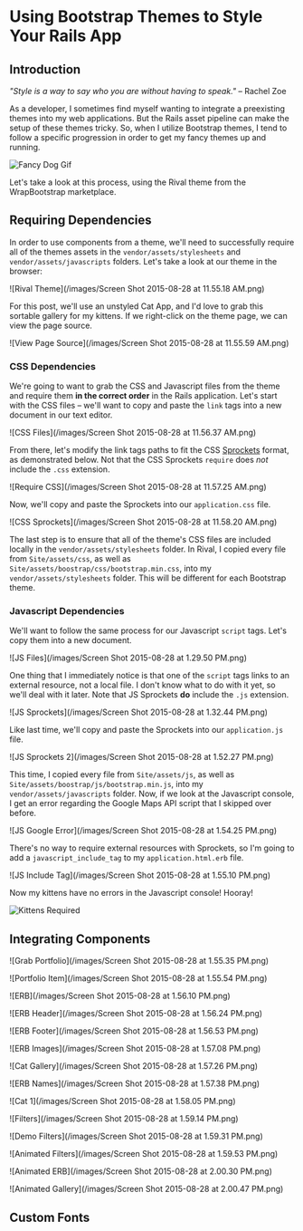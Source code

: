 # Using Bootstrap Themes to Style Your Rails App

## Introduction

_"Style is a way to say who you are without having to speak."_
– Rachel Zoe

As a developer, I sometimes find myself wanting to integrate a preexisting themes into my web applications. But the Rails asset pipeline can make the setup of these themes tricky. So, when I utilize Bootstrap themes, I tend to follow a specific progression in order to get my fancy themes up and running.

![Fancy Dog Gif](https://media.giphy.com/media/3bKZlDZjU0hR6/giphy.gif)

Let's take a look at this process, using the Rival theme from the WrapBootstrap marketplace.

## Requiring Dependencies

In order to use components from a theme, we'll need to successfully require all of the themes assets in the `vendor/assets/stylesheets` and `vendor/assets/javascripts` folders. Let's take a look at our theme in the browser:

![Rival Theme](/images/Screen Shot 2015-08-28 at 11.55.18 AM.png)

For this post, we'll use an unstyled Cat App, and I'd love to grab this sortable gallery for my kittens. If we right-click on the theme page, we can view the page source.

![View Page Source](/images/Screen Shot 2015-08-28 at 11.55.59 AM.png)

### CSS Dependencies

We're going to want to grab the CSS and Javascript files from the theme and require them __in the correct order__ in the Rails application. Let's start with the CSS files – we'll want to copy and paste the `link` tags into a new document in our text editor.

![CSS Files](/images/Screen Shot 2015-08-28 at 11.56.37 AM.png)

From there, let's modify the link tags paths to fit the CSS [Sprockets](https://github.com/sstephenson/sprockets) format, as demonstrated below. Not that the CSS Sprockets `require` does _not_ include the `.css` extension.

![Require CSS](/images/Screen Shot 2015-08-28 at 11.57.25 AM.png)

Now, we'll copy and paste the Sprockets into our `application.css` file.

![CSS Sprockets](/images/Screen Shot 2015-08-28 at 11.58.20 AM.png)

The last step is to ensure that all of the theme's CSS files are included locally in the `vendor/assets/stylesheets` folder. In Rival, I copied every file from `Site/assets/css`, as well as `Site/assets/boostrap/css/bootstrap.min.css`, into my `vendor/assets/stylesheets` folder. This will be different for each Bootstrap theme.

### Javascript Dependencies

We'll want to follow the same process for our Javascript `script` tags. Let's copy them into a new document.

![JS Files](/images/Screen Shot 2015-08-28 at 1.29.50 PM.png)

One thing that I immediately notice is that one of the `script` tags links to an external resource, not a local file. I don't know what to do with it yet, so we'll deal with it later. Note that JS Sprockets __do__ include the `.js` extension.

![JS Sprockets](/images/Screen Shot 2015-08-28 at 1.32.44 PM.png)

Like last time, we'll copy and paste the Sprockets into our `application.js` file.

![JS Sprockets 2](/images/Screen Shot 2015-08-28 at 1.52.27 PM.png)

This time, I copied every file from `Site/assets/js`, as well as `Site/assets/boostrap/js/bootstrap.min.js`, into my `vendor/assets/javascripts` folder. Now, if we look at the Javascript console, I get an error regarding the Google Maps API script that I skipped over before.

![JS Google Error](/images/Screen Shot 2015-08-28 at 1.54.25 PM.png)

There's no way to require external resources with Sprockets, so I'm going to add a `javascript_include_tag` to my `application.html.erb` file.

![JS Include Tag](/images/Screen Shot 2015-08-28 at 1.55.10 PM.png)

Now my kittens have no errors in the Javascript console! Hooray!

![Kittens Required](https://media.giphy.com/media/SRO0ZwmImic0/giphy.gif)

## Integrating Components

![Grab Portfolio](/images/Screen Shot 2015-08-28 at 1.55.35 PM.png)

![Portfolio Item](/images/Screen Shot 2015-08-28 at 1.55.54 PM.png)

![ERB](/images/Screen Shot 2015-08-28 at 1.56.10 PM.png)

![ERB Header](/images/Screen Shot 2015-08-28 at 1.56.24 PM.png)

![ERB Footer](/images/Screen Shot 2015-08-28 at 1.56.53 PM.png)

![ERB Images](/images/Screen Shot 2015-08-28 at 1.57.08 PM.png)

![Cat Gallery](/images/Screen Shot 2015-08-28 at 1.57.26 PM.png)

![ERB Names](/images/Screen Shot 2015-08-28 at 1.57.38 PM.png)

![Cat 1](/images/Screen Shot 2015-08-28 at 1.58.05 PM.png)

![Filters](/images/Screen Shot 2015-08-28 at 1.59.14 PM.png)

![Demo Filters](/images/Screen Shot 2015-08-28 at 1.59.31 PM.png)

![Animated Filters](/images/Screen Shot 2015-08-28 at 1.59.53 PM.png)

![Animated ERB](/images/Screen Shot 2015-08-28 at 2.00.30 PM.png)

![Animated Gallery](/images/Screen Shot 2015-08-28 at 2.00.47 PM.png)

## Custom Fonts
